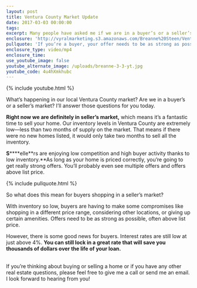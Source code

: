 ```yaml
---
layout: post
title: Ventura County Market Update
date: 2017-03-03 00:00:00
tags:
excerpt: Many people have asked me if we are in a buyer’s or a seller’s market. I’ll answer that and go over what’s happening in our market today.
enclosure: 'http://vyralmarketing.s3.amazonaws.com/Breanne%20Steen/Ventura%20County%20Market%20Update.mp4'
pullquote: 'If you’re a buyer, your offer needs to be as strong as possible.'
enclosure_type: video/mp4
enclosure_time:
use_youtube_image: false
youtube_alternate_image: /uploads/breanne-3-3-yt.jpg
youtube_code: 4u4hXmkhubc
---
```



{% include youtube.html %}

What’s happening in our local Ventura County market? Are we in a buyer’s or a seller’s market? I’ll answer those questions for you today.&nbsp;

**Right now we are definitely in seller’s market,** which means it’s a fantastic time to sell your home. Our inventory levels in Ventura County are extremely low—less than two months of supply on the market. That means if there were no new homes listed, it would only take two months to sell all the inventory.

**S****\*\*elle**rs are enjoying low competition and high buyer activity thanks to low inventory.\*\*As long as your home is priced correctly, you’re going to get really strong offers. You’ll probably even see multiple offers and offers above list price.

{% include pullquote.html %}

So what does this mean for buyers shopping in a seller’s market?

With inventory so low, buyers are having to make some compromises like shopping in a different price range, considering other locations, or giving up certain amenities. Offers need to be as strong as possible, often above list price.

However, there is some good news for buyers. Interest rates are still low at just above 4%. **You can still lock in a great rate that will save you thousands of dollars over the life of your loan.**

<br>If you’re thinking about buying or selling a home or if you have any other real estate questions, please feel free to give me a call or send me an email. I look forward to hearing from you!